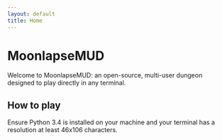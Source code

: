 ```yaml
---
layout: default
title: Home
---
```


# MoonlapseMUD
Welcome to MoonlapseMUD: an open-source, multi-user dungeon designed to play directly in any terminal.

## How to play
Ensure Python 3.4 is installed on your machine and your terminal has a resolution at least 46x106 characters.